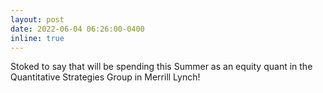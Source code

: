 ```yaml
---
layout: post
date: 2022-06-04 06:26:00-0400
inline: true
---
```


Stoked to say that will be spending this Summer as an equity quant in the Quantitative Strategies Group in Merrill Lynch!
